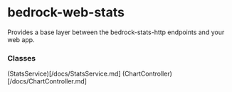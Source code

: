 # bedrock-web-stats

Provides a base layer between the bedrock-stats-http endpoints and your web app.


### Classes
(StatsService)[/docs/StatsService.md]
(ChartController)[/docs/ChartController.md]

